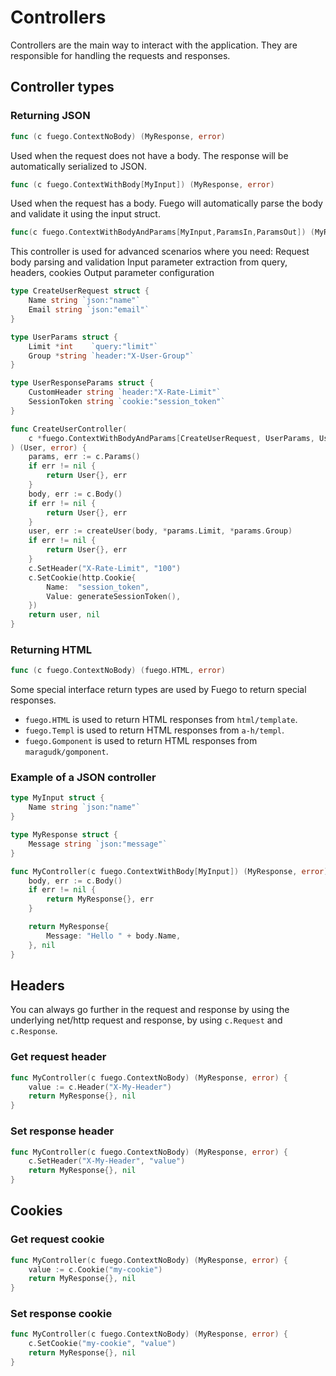 # Controllers

Controllers are the main way to interact with the application. They are responsible for handling the requests and responses.

## Controller types

### Returning JSON

```go
func (c fuego.ContextNoBody) (MyResponse, error)
```

Used when the request does not have a body. The response will be automatically serialized to JSON.

```go
func (c fuego.ContextWithBody[MyInput]) (MyResponse, error)
```

Used when the request has a body.
Fuego will automatically parse the body and validate it using the input struct.

```go
func(c fuego.ContextWithBodyAndParams[MyInput,ParamsIn,ParamsOut]) (MyResponse, error)
```

This controller is used for advanced scenarios where you need:
Request body parsing and validation
Input parameter extraction from query, headers, cookies
Output parameter configuration

```go
type CreateUserRequest struct {
    Name string `json:"name"`
    Email string `json:"email"`
}

type UserParams struct {
    Limit *int    `query:"limit"`
    Group *string `header:"X-User-Group"`
}

type UserResponseParams struct {
    CustomHeader string `header:"X-Rate-Limit"`
    SessionToken string `cookie:"session_token"`
}

func CreateUserController(
    c *fuego.ContextWithBodyAndParams[CreateUserRequest, UserParams, UserResponseParams]
) (User, error) {
    params, err := c.Params()
    if err != nil {
        return User{}, err
    }
    body, err := c.Body()
    if err != nil {
        return User{}, err
    }
    user, err := createUser(body, *params.Limit, *params.Group)
    if err != nil {
        return User{}, err
    }
    c.SetHeader("X-Rate-Limit", "100")
    c.SetCookie(http.Cookie{
        Name:  "session_token",
        Value: generateSessionToken(),
    })
    return user, nil
}
```

### Returning HTML

```go
func (c fuego.ContextNoBody) (fuego.HTML, error)
```

Some special interface return types are used by Fuego to return special responses.

- `fuego.HTML` is used to return HTML responses from `html/template`.
- `fuego.Templ` is used to return HTML responses from `a-h/templ`.
- `fuego.Gomponent` is used to return HTML responses from `maragudk/gomponent`.

### Example of a JSON controller

```go
type MyInput struct {
	Name string `json:"name"`
}

type MyResponse struct {
	Message string `json:"message"`
}

func MyController(c fuego.ContextWithBody[MyInput]) (MyResponse, error) {
	body, err := c.Body()
	if err != nil {
		return MyResponse{}, err
	}

	return MyResponse{
		Message: "Hello " + body.Name,
	}, nil
}
```

## Headers

You can always go further in the request and response by using the underlying net/http request and response, by using `c.Request` and `c.Response`.

### Get request header

```go
func MyController(c fuego.ContextNoBody) (MyResponse, error) {
	value := c.Header("X-My-Header")
	return MyResponse{}, nil
}
```

### Set response header

```go
func MyController(c fuego.ContextNoBody) (MyResponse, error) {
	c.SetHeader("X-My-Header", "value")
	return MyResponse{}, nil
}
```

## Cookies

### Get request cookie

```go
func MyController(c fuego.ContextNoBody) (MyResponse, error) {
	value := c.Cookie("my-cookie")
	return MyResponse{}, nil
}
```

### Set response cookie

```go
func MyController(c fuego.ContextNoBody) (MyResponse, error) {
	c.SetCookie("my-cookie", "value")
	return MyResponse{}, nil
}
```
